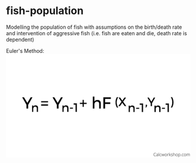 # fish-population
Modelling the population of fish with assumptions on the birth/death rate and intervention of aggressive fish (i.e. fish are eaten and die, death rate is dependent)

Euler's Method:
![](utils/Eulers-Method-Formula.png)
